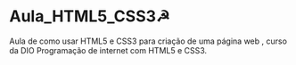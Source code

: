 # Aula_HTML5_CSS3☭
Aula de como usar HTML5 e CSS3 para criação de uma página web , curso da DIO Programação de internet com HTML5 e CSS3.

